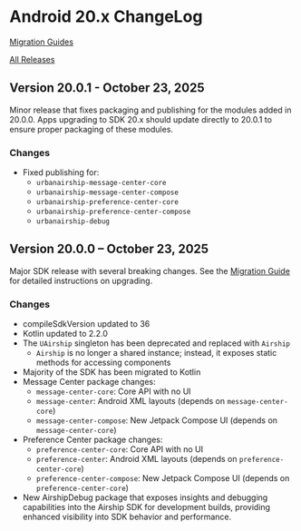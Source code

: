 # Android 20.x ChangeLog

[Migration Guides](https://github.com/urbanairship/android-library/tree/main/documentation/migration)

[All Releases](https://github.com/urbanairship/android-library/releases)

## Version 20.0.1 - October 23, 2025

Minor release that fixes packaging and publishing for the modules added in 20.0.0. Apps upgrading to
SDK 20.x should update directly to 20.0.1 to ensure proper packaging of these modules.

### Changes

- Fixed publishing for:
  - `urbanairship-message-center-core` 
  - `urbanairship-message-center-compose`
  - `urbanairship-preference-center-core`
  - `urbanairship-preference-center-compose`
  - `urbanairship-debug`

## Version 20.0.0 – October 23, 2025

Major SDK release with several breaking changes. See the [Migration Guide](documentation/migration/migration-guide-19-20.md) for detailed instructions on upgrading.

### Changes
- compileSdkVersion updated to 36
- Kotlin updated to 2.2.0
- The `UAirship` singleton has been deprecated and replaced with `Airship`
    - `Airship` is no longer a shared instance; instead, it exposes static methods for accessing components
- Majority of the SDK has been migrated to Kotlin
- Message Center package changes:
  - `message-center-core`: Core API with no UI
  - `message-center`: Android XML layouts (depends on `message-center-core`)
  - `message-center-compose`: New Jetpack Compose UI (depends on `message-center-core`)
- Preference Center package changes:
  - `preference-center-core`: Core API with no UI
  - `preference-center`: Android XML layouts (depends on `preference-center-core`)
  - `preference-center-compose`: New Jetpack Compose UI (depends on `preference-center-core`)
- New AirshipDebug package that exposes insights and debugging capabilities into the Airship SDK for development builds, providing enhanced visibility into SDK behavior and performance.
